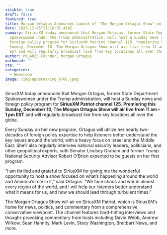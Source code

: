 ```yaml
---
visible: true
draft: false
featured: true
title: Morgan Ortagus Announces Launch of "The Morgan Ortagus Show" on SiriusXM
date: 2023-12-05T21:16:35.414Z
summary: SiriusXM today announced that Morgan Ortagus, former State Department
  Spokeswoman under the Trump administration, will host a Sunday news and
  foreign policy program for SiriusXM Patriot channel 125. Premiering this
  Sunday, December 10, The Morgan Ortagus Show will air live from 11 am – 1 pm
  EST and will regularly broadcast live from key locations all over the globe.
author: POLARIS Founder, Morgan Ortagus
outbound: ""
cta: ""
categories:
  - Newsroom
image: /img/updates/img_6786.jpeg
---
```

SiriusXM today announced that Morgan Ortagus, former State Department Spokeswoman under the Trump administration, will host a Sunday news and foreign policy program for **SiriusXM Patriot channel 125.** **Premiering this Sunday, December 10, The Morgan Ortagus Show will air live from 11 am – 1 pm EST** and will regularly broadcast live from key locations all over the globe.



Every Sunday on her new program, Ortagus will utilize her nearly two-decades of foreign policy expertise to help listeners better understand the key issues around the world, with a heavy focus on Israel and the Middle East. She’ll also regularly interview national security leaders, politicians, and other geopolitical experts, with Senator Lindsey Graham and former Trump National Security Advisor Robert O’Brien expected to be guests on her first program.

“I am thrilled and grateful to SiriusXM for giving me the wonderful opportunity to host a show focused on what’s happening around the world and America’s role in it,” said Ortagus. “We face chaos and war in almost every region of the world, and I will help our listeners better understand what it means for us, and how we should lead through turbulent times.”

The Morgan Ortagus Show will air on SiriusXM Patriot, which is SiriusXM’s home for news, politics, and commentary from a comprehensive conservative viewpoint. The channel features hard-hitting interviews and thought-provoking commentary from hosts including David Webb, Andrew Wilkow, Sean Hannity, Mark Levin, Stacy Washington, Breitbart News, and more.
